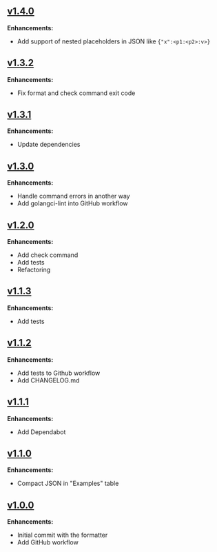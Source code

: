 ## [v1.4.0](https://github.com/judimator/augurken/tree/v1.4.0)

**Enhancements:**
- Add support of nested placeholders in JSON like `{"x":<p1:<p2>:v>}`

## [v1.3.2](https://github.com/judimator/augurken/tree/v1.3.2)

**Enhancements:**
- Fix format and check command exit code

## [v1.3.1](https://github.com/judimator/augurken/tree/v1.3.1)

**Enhancements:**
- Update dependencies

## [v1.3.0](https://github.com/judimator/augurken/tree/v1.3.0)

**Enhancements:**
- Handle command errors in another way
- Add golangci-lint into GitHub workflow

## [v1.2.0](https://github.com/judimator/augurken/tree/v1.2.0)

**Enhancements:**
- Add check command
- Add tests
- Refactoring

## [v1.1.3](https://github.com/judimator/augurken/tree/v1.1.3)

**Enhancements:**
- Add tests

## [v1.1.2](https://github.com/judimator/augurken/tree/v1.1.2)

**Enhancements:**
- Add tests to Github workflow
- Add CHANGELOG.md

## [v1.1.1](https://github.com/judimator/augurken/tree/v1.1.1)

**Enhancements:**
- Add Dependabot

## [v1.1.0](https://github.com/judimator/augurken/tree/v1.1.0)

**Enhancements:**
- Compact JSON in "Examples" table

## [v1.0.0](https://github.com/judimator/augurken/tree/v1.0.0)

**Enhancements:**
- Initial commit with the formatter
- Add GitHub workflow
